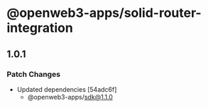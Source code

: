 # @openweb3-apps/solid-router-integration

## 1.0.1

### Patch Changes

- Updated dependencies [54adc6f]
  - @openweb3-apps/sdk@1.1.0
